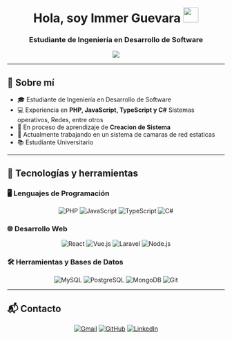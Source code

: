 <h1 align="center">Hola, soy Immer Guevara <img src="https://media.giphy.com/media/hvRJCLFzcasrR4ia7z/giphy.gif" width="35"></h1>
<h3 align="center">Estudiante de Ingeniería en Desarrollo de Software</h3>

<p align="center">
  <a href="https://github.com/DenverCoder1/readme-typing-svg">
    <img src="https://readme-typing-svg.herokuapp.com?font=Time+New+Roman&color=%23C8BE25&size=25&center=true&vCenter=true&width=600&height=100&lines=Desarrollador+de+Software;Apasionado+por+la+tecnología;Aprendiendo+Business+Intelligence;Backend+con+Laravel+y+Node.js;Frontend+con+React+y+Vue;Siempre+aprendiendo+nuevas+tecnologías">
  </a>
</p>

---

## 🧐 Sobre mí

- 🎓 Estudiante de Ingeniería en Desarrollo de Software
- 💻 Experiencia en **PHP, JavaScript, TypeScript y C#**
      Sistemas operativos, Redes, entre otros
- 🚀 En proceso de aprendizaje de **Creacion de Sistema**
- 🔧 Actualmente trabajando en un sistema de camaras de red estaticas
- 📚 Estudiante Universitario
---

## 🚀 Tecnologías y herramientas

### 🖥️ Lenguajes de Programación

<p align="center"> 
  <img alt="PHP" src="https://img.shields.io/badge/PHP-777BB4?style=plastic&logo=php&logoColor=white">
  <img alt="JavaScript" src="https://img.shields.io/badge/JavaScript-F7DF1E?style=plastic&logo=javascript&logoColor=black">
  <img alt="TypeScript" src="https://img.shields.io/badge/TypeScript-3178C6?style=plastic&logo=typescript&logoColor=white">
  <img alt="C#" src="https://img.shields.io/badge/C%23-239120?style=plastic&logo=c-sharp&logoColor=white">
</p>

### 🌐 Desarrollo Web

<p align="center"> 
  <img alt="React" src="https://img.shields.io/badge/React-61DAFB?style=plastic&logo=react&logoColor=black">
  <img alt="Vue.js" src="https://img.shields.io/badge/Vue.js-4FC08D?style=plastic&logo=vue.js&logoColor=white">
  <img alt="Laravel" src="https://img.shields.io/badge/Laravel-FF2D20?style=plastic&logo=laravel&logoColor=white">
  <img alt="Node.js" src="https://img.shields.io/badge/Node.js-43853D?style=plastic&logo=node.js&logoColor=white">
</p>

### 🛠 Herramientas y Bases de Datos

<p align="center">
  <img alt="MySQL" src="https://img.shields.io/badge/MySQL-4479A1?style=plastic&logo=mysql&logoColor=white">
  <img alt="PostgreSQL" src="https://img.shields.io/badge/PostgreSQL-316192?style=plastic&logo=postgresql&logoColor=white">
  <img alt="MongoDB" src="https://img.shields.io/badge/MongoDB-4EA94B?style=plastic&logo=mongodb&logoColor=white">
  <img alt="Git" src="https://img.shields.io/badge/Git-F05032?style=plastic&logo=git&logoColor=white">
</p>

---

## 📬 Contacto
<p align="center">
  <a href="https://mail.google.com/mail/u/0/?hl=es#inbox"><img src="https://img.shields.io/badge/Gmail-D14836?style=plastic&logo=gmail&logoColor=white" alt="Gmail"/></a>
  <a href="https://github.com/immerguevara"><img src="https://img.shields.io/badge/GitHub-181717?style=plastic&logo=github&logoColor=white" alt="GitHub"/></a>
  <a href="https://www.linkedin.com/in/immer-nehemias-guevara-ramos-b33748265/"><img src="https://img.shields.io/badge/LinkedIn-0077B5?style=plastic&logo=linkedin&logoColor=white" alt="LinkedIn"/></a>
</p>
